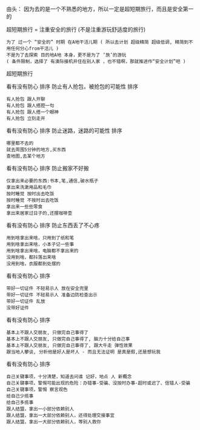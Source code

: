 
由头：
因为去的是一个不熟悉的地方，所以一定是超短期旅行，而且是安全第一的

超短期旅行 = 注重安全的旅行 (不是注重游玩舒适度的旅行)

```
为了 过一个 “安全的” 时期 在A地干活儿期 ( 所以去计划 超级精简 超级低调, 精简到不用任何分心from干活儿 )
不是为了去探索 目的地A地 本身，更不是为了 ‘旅’的游玩
( 条件限制，选择了 有澳际接机并住在别人家 ，也不错啊，那就推进作“安全计划”吧 )
```

超短期旅行

看有没有防心 排序
防止有人抢包，被抢包的可能性 排序
```
有人抢包 跟人开聊
有人抢包 跟人搭腔一句
有人抢包 跟人搭一个眼神
有人抢包 立刻走开
```

看有没有防心 排序
防止迷路，迷路的可能性 排序
```
哪里都不去的
就去周围5分钟的地方,买东西
查地图,去某个地方
```

看有没有防心 排序
防止搬家不好搬
```
仅拿出来必要的东西:书本,笔,通信,破水瓶子
拿出来洗漱用品和毛巾
按时睡觉 按时出去吃饭
按时睡觉 不按时出去吃饭
拿出来一些些零食
拿出来居家过日子的,还摆咖啡壶
```

看有没有防心 排序
防止东西丢了不心疼
```
用到啥拿出来啥，只用到了纸和笔
用到啥拿出来啥，小本子记一些事
用到啥拿出来啥，电脑都不拿出来的
没用到啥，都抖落出来啥
没用到啥，衣服都到处摆的
```

看有没有防心 排序
```
带好一切证件 不轻易示人 放在安全兜里
带好一切证件 不轻易示人 准备边防检查出示
带好一切证件 乱放
没带好证件
```

看有没有防心 排序
```
基本上不跟人交朋友, 只做完自己事得了
基本上不跟人交朋友, 只做完自己事得了, 脑力十分给自己事
基本上不跟人交朋友, 只做完自己事得了, 跟大牛走 弹性效果
跟当地人攀谈, 分析他是好人是坏人 - 而且无法证明 是真是假,还是想玩我
```

看有没有防心 排序
```
自己关键事项，十分清楚，知道去问谁 记好，地点 人 新概念
自己关键事项，警惕可能出现的危险：办错事-受骗、没按时办事-超时或迟了、信错人-受骗
自己关键事项，警惕 察言观色
给自己少揽事
给自己多揽事
跟人结盟，拿出一小部分依赖别人
跟人结盟，拿出一大部分依赖别人，还得处理交接事宜
跟人结盟，拿出一大部分依赖别人，等别人救你
```









